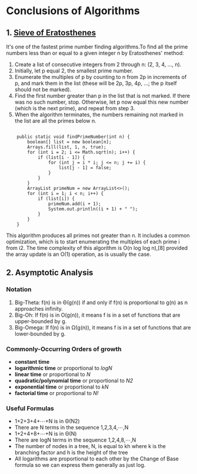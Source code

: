 # Conclusions of Algorithms

## 1. [Sieve of Eratosthenes](https://en.wikipedia.org/wiki/Sieve_of_Eratosthenes)
It's one of the fastest prime number finding algorithms.To find all the prime numbers less than or equal to a given integer n by Eratosthenes' method:
1. Create a list of consecutive integers from 2 through n: (2, 3, 4, ..., n).
2. Initially, let p equal 2, the smallest prime number.
3. Enumerate the multiples of p by counting to n from 2p in increments of p, and mark them in the list (these will be 2p, 3p, 4p, ...; the p itself should not be marked).
4. Find the first number greater than p in the list that is not marked. If there was no such number, stop. Otherwise, let p now equal this new number (which is the next prime), and repeat from step 3.
5. When the algorithm terminates, the numbers remaining not marked in the list are all the primes below n.
<pre><code>
    public static void findPrimeNumber(int n) {
        boolean[] list = new boolean[n];
        Arrays.fill(list, 1, n, true);
        for (int i = 2; i <= Math.sqrt(n); i++) {
            if (list[i - 1]) {
                for (int j = i * i; j <= n; j += i) {
                    list[j - 1] = false;
                }
            }
        }
        ArrayList<Integer> primeNum = new ArrayList<>();
        for (int i = 1; i < n; i++) {
            if (list[i]) {
                primeNum.add(i + 1);
                System.out.println((i + 1) + " ");
            }
        }
    }
</code></pre>
This algorithm produces all primes not greater than n. It includes a common optimization, which is to start enumerating the multiples of each prime i from i2. The time complexity of this algorithm is O(n log log n),[8] provided the array update is an O(1) operation, as is usually the case.

## 2. Asymptotic Analysis

### Notation
1. Big-Theta: f(n) is in Θ(g(n)) if and only if f(n) is proportional to g(n) as n approaches infinity.
2. Big-Oh: If f(n) is in O(g(n)), it means f is in a set of functions that are upper-bounded by g.
3. Big-Omega: If f(n) is in Ω(g(n)), it means f is in a set of functions that are lower-bounded by g.

### Commonly-Occurring Orders of growth
* **constant time**
* **logarithmic time** or proportional to *logN*
* **linear time** or proportional to *N*
* **quadratic/polynomial time** or proportional to *N2*
* **exponential time** or proportional to *kN*
* **factorial time** or proportional to *N!*

### Useful Formulas
* 1+2+3+4+⋯+N is in Θ(N2)
* There are N terms in the sequence 1,2,3,4,⋯,N
* 1+2+4+8+⋯+N is in Θ(N)
* There are logN terms in the sequence 1,2,4,8,⋯,N
* The number of nodes in a tree, N, is equal to kh where k is the branching factor and h is the height of the tree
* All logarithms are proportional to each other by the Change of Base formula so we can express them generally as just log.
